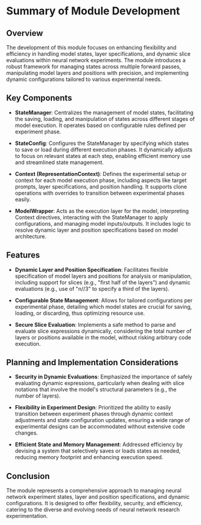 # Summary of Module Development

## Overview

The development of this module focuses on enhancing flexibility and efficiency in handling model states, layer specifications, and dynamic slice evaluations within neural network experiments. The module introduces a robust framework for managing states across multiple forward passes, manipulating model layers and positions with precision, and implementing dynamic configurations tailored to various experimental needs.

## Key Components

- **StateManager**: Centralizes the management of model states, facilitating the saving, loading, and manipulation of states across different stages of model execution. It operates based on configurable rules defined per experiment phase.

- **StateConfig**: Configures the StateManager by specifying which states to save or load during different execution phases. It dynamically adjusts to focus on relevant states at each step, enabling efficient memory use and streamlined state management.

- **Context (RepresentationContext)**: Defines the experimental setup or context for each model execution phase, including aspects like target prompts, layer specifications, and position handling. It supports clone operations with overrides to transition between experimental phases easily.

- **ModelWrapper**: Acts as the execution layer for the model, interpreting Context directives, interacting with the StateManager to apply configurations, and managing model inputs/outputs. It includes logic to resolve dynamic layer and position specifications based on model architecture.

## Features

- **Dynamic Layer and Position Specification**: Facilitates flexible specification of model layers and positions for analysis or manipulation, including support for slices (e.g., "first half of the layers") and dynamic evaluations (e.g., use of "n//3" to specify a third of the layers).

- **Configurable State Management**: Allows for tailored configurations per experimental phase, detailing which model states are crucial for saving, loading, or discarding, thus optimizing resource use.

- **Secure Slice Evaluation**: Implements a safe method to parse and evaluate slice expressions dynamically, considering the total number of layers or positions available in the model, without risking arbitrary code execution.

## Planning and Implementation Considerations

- **Security in Dynamic Evaluations**: Emphasized the importance of safely evaluating dynamic expressions, particularly when dealing with slice notations that involve the model's structural parameters (e.g., the number of layers).

- **Flexibility in Experiment Design**: Prioritized the ability to easily transition between experiment phases through dynamic context adjustments and state configuration updates, ensuring a wide range of experimental designs can be accommodated without extensive code changes.

- **Efficient State and Memory Management**: Addressed efficiency by devising a system that selectively saves or loads states as needed, reducing memory footprint and enhancing execution speed.

## Conclusion

The module represents a comprehensive approach to managing neural network experiment states, layer and position specifications, and dynamic configurations. It is designed to offer flexibility, security, and efficiency, catering to the diverse and evolving needs of neural network research experimentation.
